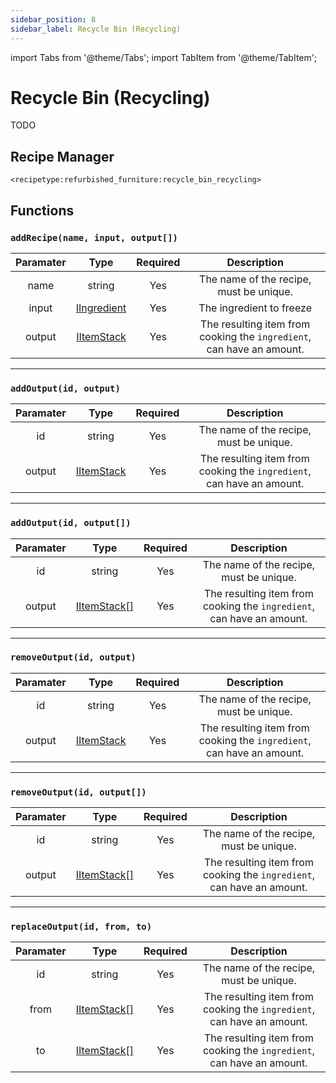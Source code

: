 ```yaml
---
sidebar_position: 8
sidebar_label: Recycle Bin (Recycling)
---
```


import Tabs from '@theme/Tabs';
import TabItem from '@theme/TabItem';

# Recycle Bin (Recycling)

TODO

## Recipe Manager
`<recipetype:refurbished_furniture:recycle_bin_recycling>`

## Functions

### `addRecipe(name, input, output[])`

|  Paramater  |                                          Type                                           | Required |                                    Description                                    |
| :---------: | :-------------------------------------------------------------------------------------: | :------: | :-------------------------------------------------------------------------------: |
|    name     |                                         string                                          |   Yes    |                      The name of the recipe, must be unique.                      |
|    input    | [IIngredient](https://docs.blamejared.com/1.20.4/en/vanilla/api/ingredient/IIngredient) |   Yes    |                             The ingredient to freeze                              |
|   output    |     [IItemStack](https://docs.blamejared.com/1.20.4/en/vanilla/api/item/IItemStack)     |   Yes    |       The resulting item from cooking the `ingredient`, can have an amount.       |

---

### `addOutput(id, output)`

|  Paramater  |                                          Type                                           | Required |                                    Description                                    |
| :---------: | :-------------------------------------------------------------------------------------: | :------: | :-------------------------------------------------------------------------------: |
|    id     |                                         string                                          |   Yes    |                      The name of the recipe, must be unique.                      |
|   output    |     [IItemStack](https://docs.blamejared.com/1.20.4/en/vanilla/api/item/IItemStack)     |   Yes    |       The resulting item from cooking the `ingredient`, can have an amount.       |

---

### `addOutput(id, output[])`

|  Paramater  |                                          Type                                           | Required |                                    Description                                    |
| :---------: | :-------------------------------------------------------------------------------------: | :------: | :-------------------------------------------------------------------------------: |
|    id     |                                         string                                          |   Yes    |                      The name of the recipe, must be unique.                      |
|   output    |     [IItemStack[]](https://docs.blamejared.com/1.20.4/en/vanilla/api/item/IItemStack)     |   Yes    |       The resulting item from cooking the `ingredient`, can have an amount.       |

---

### `removeOutput(id, output)`

|  Paramater  |                                          Type                                           | Required |                                    Description                                    |
| :---------: | :-------------------------------------------------------------------------------------: | :------: | :-------------------------------------------------------------------------------: |
|    id     |                                         string                                          |   Yes    |                      The name of the recipe, must be unique.                      |
|   output    |     [IItemStack](https://docs.blamejared.com/1.20.4/en/vanilla/api/item/IItemStack)     |   Yes    |       The resulting item from cooking the `ingredient`, can have an amount.       |

---

### `removeOutput(id, output[])`

|  Paramater  |                                          Type                                           | Required |                                    Description                                    |
| :---------: | :-------------------------------------------------------------------------------------: | :------: | :-------------------------------------------------------------------------------: |
|    id     |                                         string                                          |   Yes    |                      The name of the recipe, must be unique.                      |
|   output    |     [IItemStack[]](https://docs.blamejared.com/1.20.4/en/vanilla/api/item/IItemStack)     |   Yes    |       The resulting item from cooking the `ingredient`, can have an amount.       |

---

### `replaceOutput(id, from, to)`

|  Paramater  |                                          Type                                           | Required |                                    Description                                    |
| :---------: | :-------------------------------------------------------------------------------------: | :------: | :-------------------------------------------------------------------------------: |
|    id     |                                         string                                          |   Yes    |                      The name of the recipe, must be unique.                      |
|   from    |     [IItemStack[]](https://docs.blamejared.com/1.20.4/en/vanilla/api/item/IItemStack)     |   Yes    |       The resulting item from cooking the `ingredient`, can have an amount.       |
|   to    |     [IItemStack[]](https://docs.blamejared.com/1.20.4/en/vanilla/api/item/IItemStack)     |   Yes    |       The resulting item from cooking the `ingredient`, can have an amount.       |

